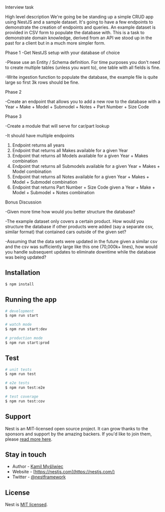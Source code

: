 Interview task

High level description 
We're going be be standing up a simple CRUD app using NestJS and a sample dataset.  It's going to have a few endpoints to demonstrate the creation of endpoints and queries.  An example dataset is provided in CSV form to populate the database with.  This is a task to demonstrate domain knowledge, derived from an API we stood up in the past for a client but in a much more simpler form.

Phase 1
-Get NestJS setup with your database of choice

-Please use an Entity / Schema definition.  For time purposes you don't need to create multiple tables (unless you want to), one table with all fields is fine.

-Write ingestion function to populate the database, the example file is quite large so first 3k rows should be fine.

Phase 2

-Create an endpoint that allows you to add a new row to the database with a Year + Make + Model + Submodel + Notes + Part Number + Size Code

Phase 3

-Create a module that will serve for car/part lookup

-It should have multiple endpoints
  1. Endpoint returns all years
  2. Endpoint that returns all Makes available for a given Year
  3. Endpoint that returns all Models available for a given Year + Makes combination
  4. Endpoint that returns all Submodels available for a given Year + Makes + Model combination
  5. Endpoint that returns all Notes available for a given Year + Makes + Model + Submodel combination
  6. Endpoint that returns Part Number + Size Code given a Year + Make + Model + Submodel + Notes combination

Bonus Discussion

-Given more time how would you better structure the database?

-The example dataset only covers a certain product.  How would you structure the database if other products were added (say a separate csv, similar format) that contained cars outside of the given set?

-Assuming that the data sets were updated in the future given a similar csv and the csv was sufficiently large like this one (70,000k+ lines), how would you handle subsequent updates to eliminate downtime while the database was being updated?

## Installation

```bash
$ npm install
```

## Running the app

```bash
# development
$ npm run start

# watch mode
$ npm run start:dev

# production mode
$ npm run start:prod
```

## Test

```bash
# unit tests
$ npm run test

# e2e tests
$ npm run test:e2e

# test coverage
$ npm run test:cov
```

## Support

Nest is an MIT-licensed open source project. It can grow thanks to the sponsors and support by the amazing backers. If you'd like to join them, please [read more here](https://docs.nestjs.com/support).

## Stay in touch

- Author - [Kamil Myśliwiec](https://kamilmysliwiec.com)
- Website - [https://nestjs.com](https://nestjs.com/)
- Twitter - [@nestframework](https://twitter.com/nestframework)

## License

Nest is [MIT licensed](LICENSE).
